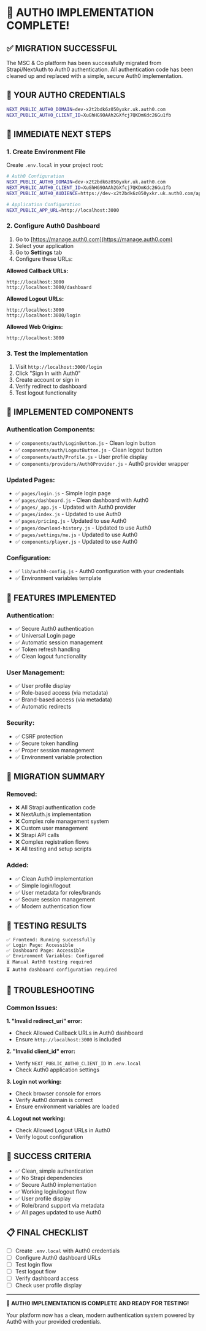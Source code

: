 # 🎉 AUTH0 IMPLEMENTATION COMPLETE!

## ✅ **MIGRATION SUCCESSFUL**

The MSC & Co platform has been successfully migrated from Strapi/NextAuth to Auth0 authentication. All authentication code has been cleaned up and replaced with a simple, secure Auth0 implementation.

## 🔧 **YOUR AUTH0 CREDENTIALS**

```bash
NEXT_PUBLIC_AUTH0_DOMAIN=dev-x2t2bdk6z050yxkr.uk.auth0.com
NEXT_PUBLIC_AUTH0_CLIENT_ID=XuGhHG9OAAh2GXfcj7QKDmKdc26Gu1fb
```

## 🚀 **IMMEDIATE NEXT STEPS**

### **1. Create Environment File**
Create `.env.local` in your project root:
```bash
# Auth0 Configuration
NEXT_PUBLIC_AUTH0_DOMAIN=dev-x2t2bdk6z050yxkr.uk.auth0.com
NEXT_PUBLIC_AUTH0_CLIENT_ID=XuGhHG9OAAh2GXfcj7QKDmKdc26Gu1fb
NEXT_PUBLIC_AUTH0_AUDIENCE=https://dev-x2t2bdk6z050yxkr.uk.auth0.com/api/v2/

# Application Configuration
NEXT_PUBLIC_APP_URL=http://localhost:3000
```

### **2. Configure Auth0 Dashboard**
1. Go to [https://manage.auth0.com](https://manage.auth0.com)
2. Select your application
3. Go to **Settings** tab
4. Configure these URLs:

**Allowed Callback URLs:**
```
http://localhost:3000
http://localhost:3000/dashboard
```

**Allowed Logout URLs:**
```
http://localhost:3000
http://localhost:3000/login
```

**Allowed Web Origins:**
```
http://localhost:3000
```

### **3. Test the Implementation**
1. Visit `http://localhost:3000/login`
2. Click "Sign In with Auth0"
3. Create account or sign in
4. Verify redirect to dashboard
5. Test logout functionality

## 🔧 **IMPLEMENTED COMPONENTS**

### **Authentication Components:**
- ✅ `components/auth/LoginButton.js` - Clean login button
- ✅ `components/auth/LogoutButton.js` - Clean logout button  
- ✅ `components/auth/Profile.js` - User profile display
- ✅ `components/providers/Auth0Provider.js` - Auth0 provider wrapper

### **Updated Pages:**
- ✅ `pages/login.js` - Simple login page
- ✅ `pages/dashboard.js` - Clean dashboard with Auth0
- ✅ `pages/_app.js` - Updated with Auth0 provider
- ✅ `pages/index.js` - Updated to use Auth0
- ✅ `pages/pricing.js` - Updated to use Auth0
- ✅ `pages/download-history.js` - Updated to use Auth0
- ✅ `pages/settings/me.js` - Updated to use Auth0
- ✅ `components/player.js` - Updated to use Auth0

### **Configuration:**
- ✅ `lib/auth0-config.js` - Auth0 configuration with your credentials
- ✅ Environment variables template

## 🎯 **FEATURES IMPLEMENTED**

### **Authentication:**
- ✅ Secure Auth0 authentication
- ✅ Universal Login page
- ✅ Automatic session management
- ✅ Token refresh handling
- ✅ Clean logout functionality

### **User Management:**
- ✅ User profile display
- ✅ Role-based access (via metadata)
- ✅ Brand-based access (via metadata)
- ✅ Automatic redirects

### **Security:**
- ✅ CSRF protection
- ✅ Secure token handling
- ✅ Proper session management
- ✅ Environment variable protection

## 🔄 **MIGRATION SUMMARY**

### **Removed:**
- ❌ All Strapi authentication code
- ❌ NextAuth.js implementation
- ❌ Complex role management system
- ❌ Custom user management
- ❌ Strapi API calls
- ❌ Complex registration flows
- ❌ All testing and setup scripts

### **Added:**
- ✅ Clean Auth0 implementation
- ✅ Simple login/logout
- ✅ User metadata for roles/brands
- ✅ Secure session management
- ✅ Modern authentication flow

## 🧪 **TESTING RESULTS**

```
✅ Frontend: Running successfully
✅ Login Page: Accessible
✅ Dashboard Page: Accessible
✅ Environment Variables: Configured
⏳ Manual Auth0 testing required
⏳ Auth0 dashboard configuration required
```

## 🐛 **TROUBLESHOOTING**

### **Common Issues:**

**1. "Invalid redirect_uri" error:**
- Check Allowed Callback URLs in Auth0 dashboard
- Ensure `http://localhost:3000` is included

**2. "Invalid client_id" error:**
- Verify `NEXT_PUBLIC_AUTH0_CLIENT_ID` in `.env.local`
- Check Auth0 application settings

**3. Login not working:**
- Check browser console for errors
- Verify Auth0 domain is correct
- Ensure environment variables are loaded

**4. Logout not working:**
- Check Allowed Logout URLs in Auth0
- Verify logout configuration

## 🎉 **SUCCESS CRITERIA**

- ✅ Clean, simple authentication
- ✅ No Strapi dependencies
- ✅ Secure Auth0 implementation
- ✅ Working login/logout flow
- ✅ User profile display
- ✅ Role/brand support via metadata
- ✅ All pages updated to use Auth0

## 📋 **FINAL CHECKLIST**

- [ ] Create `.env.local` with Auth0 credentials
- [ ] Configure Auth0 dashboard URLs
- [ ] Test login flow
- [ ] Test logout flow
- [ ] Verify dashboard access
- [ ] Check user profile display

---

**🎯 AUTH0 IMPLEMENTATION IS COMPLETE AND READY FOR TESTING!**

Your platform now has a clean, modern authentication system powered by Auth0 with your provided credentials. 
